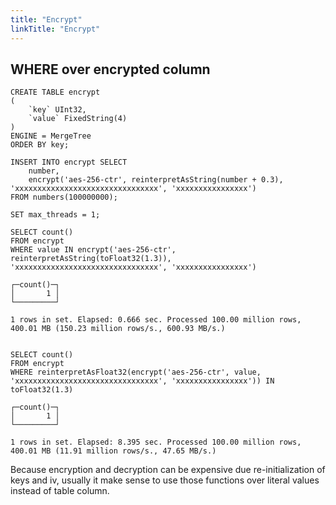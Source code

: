 ```yaml
---
title: "Encrypt"
linkTitle: "Encrypt"
---
```


## WHERE over encrypted column

```
CREATE TABLE encrypt
(
    `key` UInt32,
    `value` FixedString(4)
)
ENGINE = MergeTree
ORDER BY key;

INSERT INTO encrypt SELECT
    number,
    encrypt('aes-256-ctr', reinterpretAsString(number + 0.3), 'xxxxxxxxxxxxxxxxxxxxxxxxxxxxxxxx', 'xxxxxxxxxxxxxxxx')
FROM numbers(100000000);

SET max_threads = 1;

SELECT count()
FROM encrypt
WHERE value IN encrypt('aes-256-ctr', reinterpretAsString(toFloat32(1.3)), 'xxxxxxxxxxxxxxxxxxxxxxxxxxxxxxxx', 'xxxxxxxxxxxxxxxx')

┌─count()─┐
│       1 │
└─────────┘

1 rows in set. Elapsed: 0.666 sec. Processed 100.00 million rows, 400.01 MB (150.23 million rows/s., 600.93 MB/s.)


SELECT count()
FROM encrypt
WHERE reinterpretAsFloat32(encrypt('aes-256-ctr', value, 'xxxxxxxxxxxxxxxxxxxxxxxxxxxxxxxx', 'xxxxxxxxxxxxxxxx')) IN toFloat32(1.3)

┌─count()─┐
│       1 │
└─────────┘

1 rows in set. Elapsed: 8.395 sec. Processed 100.00 million rows, 400.01 MB (11.91 million rows/s., 47.65 MB/s.)
```


Because encryption and decryption can be expensive due re-initialization of keys and iv, usually it make sense to use those functions over literal values instead of table column.

